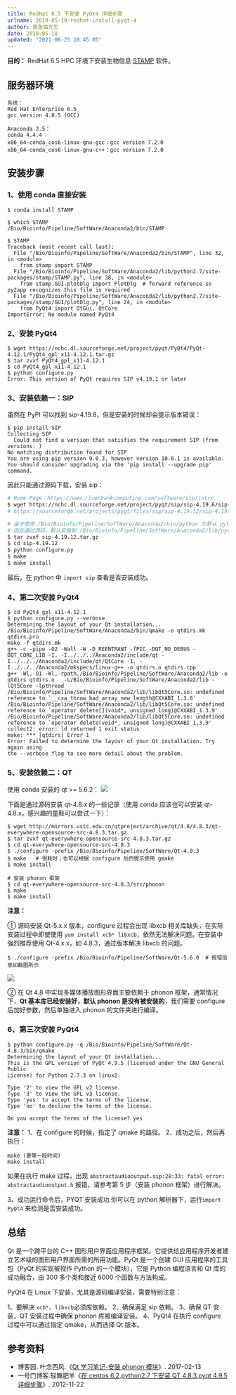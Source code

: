 ```yaml
---
title: RedHat 6.5 下安装 PyQt4 详细步骤
urlname: 2019-05-18-redhat-install-pyqt-4
author: 章鱼猫先生
date: 2019-05-18
updated: "2021-06-25 10:45:05"
---
```


**目的：** RedHat 6.5 HPC 环境下安装生物信息 [STAMP](http://kiwi.cs.dal.ca/Software/Quick_installation_instructions_for_STAMP) 软件。

## 服务器环境

    系统：
    Red Hat Enterprise 6.5
    gcc version 4.8.5 (GCC)

    Anaconda 2.5：
    conda 4.4.4
    x86_64-conda_cos6-linux-gnu-gcc：gcc version 7.2.0
    x86_64-conda_cos6-linux-gnu-c++：gcc version 7.2.0

## 安装步骤

### 1、使用 conda 直接安装

    $ conda install STAMP

    $ which STAMP
    /Bio/Bioinfo/Pipeline/SoftWare/Anaconda2/bin/STAMP

    $ STAMP
    Traceback (most recent call last):
      File "/Bio/Bioinfo/Pipeline/SoftWare/Anaconda2/bin/STAMP", line 32, in <module>
        from stamp import STAMP
      File "/Bio/Bioinfo/Pipeline/SoftWare/Anaconda2/lib/python2.7/site-packages/stamp/STAMP.py", line 38, in <module>
        from stamp.GUI.plotDlg import PlotDlg  # forward reference so py2app recognizes this file is required
      File "/Bio/Bioinfo/Pipeline/SoftWare/Anaconda2/lib/python2.7/site-packages/stamp/GUI/plotDlg.py", line 24, in <module>
        from PyQt4 import QtGui, QtCore
    ImportError: No module named PyQt4

### 2、安装 PyQt4

    $ wget https://nchc.dl.sourceforge.net/project/pyqt/PyQt4/PyQt-4.12.1/PyQt4_gpl_x11-4.12.1.tar.gz
    $ tar zvxf PyQt4_gpl_x11-4.12.1
    $ cd PyQt4_gpl_x11-4.12.1
    $ python configure.py
    Error: This version of PyQt requires SIP v4.19.1 or later

### 3、安装依赖一：SIP

虽然在 PyPI 可以找到 sip-4.19.8，但是安装的时候却会提示版本错误：

    $ pip install SIP
    Collecting SIP
      Could not find a version that satisfies the requirement SIP (from versions: )
    No matching distribution found for SIP
    You are using pip version 9.0.3, however version 10.0.1 is available.
    You should consider upgrading via the 'pip install --upgrade pip' command.

因此只能通过源码下载，安装 sip：

```bash
# Home Page：https://www.riverbankcomputing.com/software/sip/intro
$ wget https://nchc.dl.sourceforge.net/project/pyqt/sip/sip-4.19.6/sip-4.19.6.tar.gz
# https://sourceforge.net/projects/pyqt/files/sip/sip-4.19.12/sip-4.19.12.tar.gz

# 由于使用 /Bio/Bioinfo/Pipeline/SoftWare/Anaconda2/bin/python 为默认 python
# 因此通过源码，默认安装到 /Bio/Bioinfo/Pipeline/SoftWare/Anaconda2/lib/python2.7/site-packages
$ tar zvxf sip-4.19.12.tar.gz
$ cd sip-4.19.12
$ python configure.py
$ make
$ make install
```

最后，在 python 中 `import sip` 查看是否安装成功。

### 4、第二次安装 PyQt4

    $ cd PyQt4_gpl_x11-4.12.1
    $ python configure.py --verbose
    Determining the layout of your Qt installation...
    /Bio/Bioinfo/Pipeline/SoftWare/Anaconda2/bin/qmake -o qtdirs.mk qtdirs.pro
    make -f qtdirs.mk
    g++ -c -pipe -O2 -Wall -W -D_REENTRANT -fPIC -DQT_NO_DEBUG -DQT_CORE_LIB -I. -I../../../Anaconda2/include/qt -I../../../Anaconda2/include/qt/QtCore -I. -I../../../Anaconda2/mkspecs/linux-g++ -o qtdirs.o qtdirs.cpp
    g++ -Wl,-O1 -Wl,-rpath,/Bio/Bioinfo/Pipeline/SoftWare/Anaconda2/lib -o qtdirs qtdirs.o   -L/Bio/Bioinfo/Pipeline/SoftWare/Anaconda2/lib -lQt5Core -lpthread
    /Bio/Bioinfo/Pipeline/SoftWare/Anaconda2/lib/libQt5Core.so: undefined reference to `__cxa_throw_bad_array_new_length@CXXABI_1.3.8'
    /Bio/Bioinfo/Pipeline/SoftWare/Anaconda2/lib/libQt5Core.so: undefined reference to `operator delete[](void*, unsigned long)@CXXABI_1.3.9'
    /Bio/Bioinfo/Pipeline/SoftWare/Anaconda2/lib/libQt5Core.so: undefined reference to `operator delete(void*, unsigned long)@CXXABI_1.3.9'
    collect2: error: ld returned 1 exit status
    make: *** [qtdirs] Error 1
    Error: Failed to determine the layout of your Qt installation. Try again using
    the --verbose flag to see more detail about the problem.

### 5、安装依赖二：QT

使用 conda 安装的 qt >= 5.6.2：
![](https://shub.weiyan.tech/yuque/elog-cookbook-img/Fm2cbO_hsVvL_WajxcYc7SP2K8x7.png)

下面是通过源码安装 qt-4.8.x 的一些记录（使用 conda 应该也可以安装 qt-4.8.x，感兴趣的童鞋可以尝试一下）：

    $ wget http://mirrors.ustc.edu.cn/qtproject/archive/qt/4.8/4.8.3/qt-everywhere-opensource-src-4.8.3.tar.gz
    $ tar zvxf qt-everywhere-opensource-src-4.8.3.tar.gz
    $ cd qt-everywhere-opensource-src-4.8.3
    $ ./configure -prefix /Bio/Bioinfo/Pipeline/SoftWare/Qt-4.8.3
    $ make   # 很耗时；也可以根据 configure 后的提示使用 gmake
    $ make install

    # 安装 phonon 框架
    $ cd qt-everywhere-opensource-src-4.8.3/src/phonon
    $ make
    $ make install

**注意：**

① 源码安装 Qt-5.x.x 版本，configure 过程会出现 libxcb 相关库缺失，在实际安装过程中即使使用 `yum install xcb* libxcb`，依然无法解决问题。在安装中强烈推荐使用 Qt-4.x.x，如 4.8.3，通过版本解决 libxcb 的问题。

    $ ./configure -prefix /Bio/Bioinfo/Pipeline/SoftWare/Qt-5.6.0  # 报错信息如截图所示

![](https://shub.weiyan.tech/yuque/elog-cookbook-img/Fu7r9S18lVtBbSIEe8HG4gRQgZ1I.png)

② 在 Qt 4.8 中实现多媒体播放图形界面主要依赖于 phonon 框架，通常情况下，**Qt 基本库已经安装好，默认 phonon 是没有被安装的**，我们需要 configure 后加好参数，然后单独进入 phonon 的文件夹进行编译。

### 6、第三次安装 PyQt4

    $ python configure.py -q /Bio/Bioinfo/Pipeline/SoftWare/Qt-4.8.3/bin/qmake
    Determining the layout of your Qt installation...
    This is the GPL version of PyQt 4.9.5 (licensed under the GNU General Public
    License) for Python 2.7.3 on linux2.

    Type '2' to view the GPL v2 license.
    Type '3' to view the GPL v3 license.
    Type 'yes' to accept the terms of the license.
    Type 'no' to decline the terms of the license.

    Do you accept the terms of the license? yes

**注意：**
1、在 configure 的时候，指定了 qmake 的路径。
2、成功之后，然后再执行：

    make (要等一段时间)
    make install

如果在执行 make 过程，出现 `abstractaudiooutput.sip:28:33: fatal error: abstractaudiooutput.h` 报错，请参考第 5 步（安装 phonon 框架）进行解决。

3、成功运行命令后，PYQT 安装成功.你可以在 python 解析器下，运行`import PyQt4` 来检测是否安装成功。

## 总结

Qt 是一个跨平台的 C++ 图形用户界面应用程序框架。它提供给应用程序开发者建立艺术级的图形用户界面所需的所用功能。PyQt 是一个创建 GUI 应用程序的工具包（PyQt 的实现被视作 Python 的一个模块），它是 Python 编程语言和 Qt 库的成功融合，由 300 多个类和接近 6000 个函数与方法构成。

PyQt4 在 Linux 下安装，尤其是源码编译安装，需要特别注意：

1、要解决 `xcb*`、`libxcb`必须库依赖。
2、确保满足 sip 依赖。
3、确保 QT 安装，QT 安装过程中确保 phonon 库被编译安装。
4、PyQt4 在执行 configure 过程中可以通过指定 qmake，从而选择 Qt 版本。

## 参考资料

- 博客园. 叶念西风.《[Qt 学习笔记-安装 phonon 模块](http://www.cnblogs.com/ynxf/p/6394801.html)》. 2017-02-13
- 一号门博客.轻舞肥羊《[在 centos 6.2,python2.7 下安装 QT 4.8.3,pyqt 4.9.5 详细步骤](http://yihaomen.com/article/linux/313.htm)》. 2012-11-22

